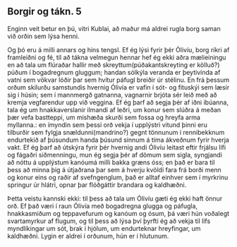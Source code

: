 ## Borgir og tákn. 5

Enginn veit betur en þú, vitri Kublai, að maður má aldrei rugla borg saman við orðin sem lýsa henni.

Og þó eru á milli annars og hins tengsl. Ef ég lýsi fyrir þér Ólivíu, borg ríkri af framleiðni og fé, til að tákna velmegun hennar hef ég ekki aðra mælieiningu en að tala um flúraðar hallir með skreyttum(púðakantskreyting er kölluð?) púðum í bogadregnum gluggum; handan sólkýla veranda er þeytivinda af vatni sem vökvar lóðir þar sem hvítur páfugl breiðir úr stélinu. En frá þessum orðum skilurðu samstundis hvernig Ólivía er vafin í sót- og fituskýi sem læsir sig í húsin; sem í mannmergð gatnanna, vagnarnir brjóta sér leið með að kremja vegfarendur upp við veggina. Ef ég þarf að segja þér af iðni íbúanna, tala ég um hnakkaverslanir ilmandi af leðri, um konur sem slúðra á meðan þær vefa bastteppi, um mishæða skurði sem fossa og hreyfa arma myllanna.: en ímyndin sem þessi orð vekja í upplýstri vitund þinni eru tilburðir sem fylgja snældunni(mandrino?) gegnt tönnunum í rennibekknum endurtekið af þúsundum handa þúsund sinnum á tíma ákveðnum fyrir hverja vakt. Ef ég þarf að útskýra fyrir þér hvernig andi Ólivíu leitast eftir frjálsu lífi og fágaðri siðmenningu, mun ég segja þér af dömum sem sigla, syngjandi að nóttu á upplýstum kanóumá milli bakka græns óss; en það er bara til þess að minna þig á útjaðrana þar sem á hverju kvöldi fara frá borði menn og konur eins og raðir af svefngenglum, það er alltaf einhver sem í myrkrinu springur úr hlátri, opnar þar flóðgáttir brandara og kaldhæðni.

Þetta veistu kannski ekki: til þess að tala um Ólivíu gæti ég ekki haft önnur orð. Ef það væri í raun Ólivía með bogadregna glugga og páfugla, hnakkasmiðum og teppavefurum og kanóum og ósum, þá væri hún voðalegt svartamyrkur af flugum, og til þess að lýsa því þyrfti ég að vekja til lífs myndlíkingar um sót, brak í hjólum, um endurteknar hreyfingar, um kaldhæðni. Lygin er aldrei í orðunum, hún er í hlutunum.